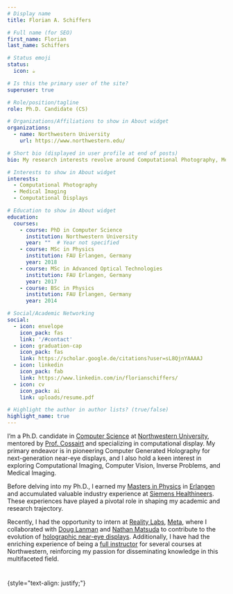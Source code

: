 ```yaml
---
# Display name
title: Florian A. Schiffers

# Full name (for SEO)
first_name: Florian
last_name: Schiffers

# Status emoji
status:
  icon: ☕️

# Is this the primary user of the site?
superuser: true

# Role/position/tagline
role: Ph.D. Candidate (CS)

# Organizations/Affiliations to show in About widget
organizations:
  - name: Northwestern University
    url: https://www.northwestern.edu/

# Short bio (displayed in user profile at end of posts)
bio: My research interests revolve around Computational Photography, Medical Imaging, and Computational Displays.

# Interests to show in About widget
interests:
  - Computational Photography
  - Medical Imaging
  - Computational Displays

# Education to show in About widget
education:
  courses:
    - course: PhD in Computer Science
      institution: Northwestern University
      year: ""  # Year not specified
    - course: MSc in Physics
      institution: FAU Erlangen, Germany
      year: 2018
    - course: MSc in Advanced Optical Technologies
      institution: FAU Erlangen, Germany
      year: 2017
    - course: BSc in Physics
      institution: FAU Erlangen, Germany
      year: 2014

# Social/Academic Networking
social:
  - icon: envelope
    icon_pack: fas
    link: '/#contact'
  - icon: graduation-cap
    icon_pack: fas
    link: https://scholar.google.de/citations?user=sL8QjnYAAAAJ
  - icon: linkedin
    icon_pack: fab
    link: https://www.linkedin.com/in/florianschiffers/
  - icon: cv
    icon_pack: ai
    link: uploads/resume.pdf

# Highlight the author in author lists? (true/false)
highlight_name: true
---
```


I’m a Ph.D. candidate in [Computer Science]() at [Northwestern University](https://en.wikipedia.org/wiki/Northwestern_University), mentored by [Prof. Cossairt](https://compphotolab.northwestern.edu/) and specializing in computational display. My primary endeavor is in pioneering Computer Generated Holography for next-generation near-eye displays, and I also hold a keen interest in exploring Computational Imaging, Computer Vision, Inverse Problems, and Medical Imaging.

Before delving into my Ph.D., I earned my [Masters in Physics](https://www.physics.nat.fau.eu/studies/bsc-and-msc-in-physics/) in [Erlangen](https://www.fau.de/) and accumulated valuable industry experience at [Siemens Healthineers](https://en.wikipedia.org/wiki/Siemens_Healthineers). These experiences have played a pivotal role in shaping my academic and research trajectory.

Recently, I had the opportunity to intern at [Reality Labs](https://en.wikipedia.org/wiki/Reality_Labs), [Meta](https://en.wikipedia.org/wiki/Meta_Platforms), where I collaborated with [Doug Lanman](https://scholar.google.com/citations?user=-qncsGYAAAAJ&hl=en) and [Nathan Matsuda](https://www.nathanmatsuda.com/) to contribute to the evolution of [holographic near-eye displays](https://light.princeton.edu/publication/stochastic_light_field_holography/). Additionally, I have had the enriching experience of being a [full instructor](teaching) for several courses at Northwestern, reinforcing my passion for disseminating knowledge in this multifaceted field.
#
{style="text-align: justify;"}